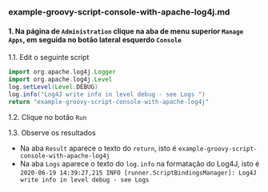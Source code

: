### example-groovy-script-console-with-apache-log4j.md

#### 1. Na página de `Administration` clique na aba de menu superior `Manage Apps`, em seguida no botão lateral esquerdo `Console`

1.1. Edit o seguinte script

```groovy
import org.apache.log4j.Logger
import org.apache.log4j.Level
log.setLevel(Level.DEBUG)
log.info("Log4J write info in level debug - see Logs ")
return "example-groovy-script-console-with-apache-log4j"
```

1.2. Clique no botão `Run`

1.3. Observe os resultados

* Na aba `Result` aparece o texto do `return`, isto é `example-groovy-script-console-with-apache-log4j`
* Na aba `Logs` aparece o texto do `log.info` na formatação do Log4J, isto é `2020-06-19 14:39:27,215 INFO [runner.ScriptBindingsManager]: Log4J write info in level debug - see Logs `

